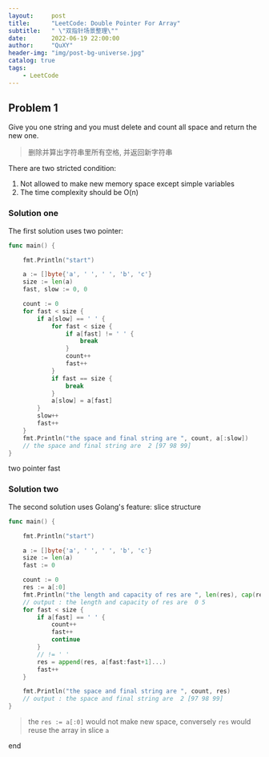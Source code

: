 ```yaml
---
layout:     post
title:      "LeetCode: Double Pointer For Array"
subtitle:   " \"双指针场景整理\""
date:       2022-06-19 22:00:00
author:     "QuXY"
header-img: "img/post-bg-universe.jpg"
catalog: true
tags:
    - LeetCode
---
```


## Problem 1

Give you one string and you must delete and count all space and return the new one.
> 删除并算出字符串里所有空格, 并返回新字符串

There are two stricted condition:
1. Not allowed to make new memory space except simple variables
2. The time complexity should be O(n)

### Solution one

The first solution uses two pointer:
```go
func main() {

	fmt.Println("start")

	a := []byte{'a', ' ', ' ', 'b', 'c'}
	size := len(a)
	fast, slow := 0, 0

	count := 0
	for fast < size {
		if a[slow] == ' ' {
			for fast < size {
				if a[fast] != ' ' {
					break
				}
				count++
				fast++
			}
			if fast == size {
				break
			}
			a[slow] = a[fast]
		}
		slow++
		fast++
	}
	fmt.Println("the space and final string are ", count, a[:slow])
	// the space and final string are  2 [97 98 99]
}
```

two pointer fast 

### Solution two

The second solution uses Golang's feature: slice structure

```go
func main() {

	fmt.Println("start")

	a := []byte{'a', ' ', ' ', 'b', 'c'}
	size := len(a)
	fast := 0

	count := 0
	res := a[:0]
	fmt.Println("the length and capacity of res are ", len(res), cap(res))
	// output : the length and capacity of res are  0 5
	for fast < size {
		if a[fast] == ' ' {
			count++
			fast++
			continue
		}
		// != ' '
		res = append(res, a[fast:fast+1]...)
		fast++
	}

	fmt.Println("the space and final string are ", count, res)
	// output : the space and final string are  2 [97 98 99]
}

```
> the `res := a[:0]` would not make new space, conversely `res` would reuse the array in slice `a`

end